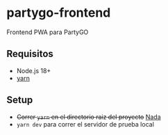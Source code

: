 # partygo-frontend

Frontend PWA para PartyGO

## Requisitos

- Node.js 18+
- [yarn](https://yarnpkg.com/getting-started/install)

## Setup

- ~~Correr `yarn` en el directorio raiz del proyecto~~ [Nada](https://yarnpkg.com/features/zero-installs)
- `yarn dev` para correr el servidor de prueba local
